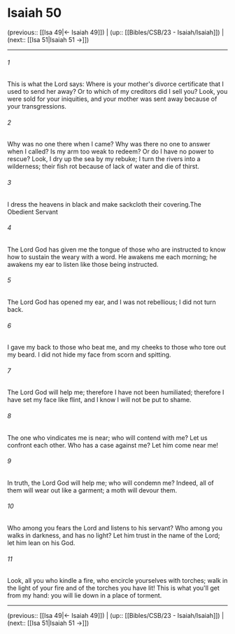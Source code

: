 # Isaiah 50

(previous:: [[Isa 49|← Isaiah 49]]) | (up:: [[Bibles/CSB/23 - Isaiah/Isaiah]]) | (next:: [[Isa 51|Isaiah 51 →]])

***


###### 1 
This is what the Lord says: Where is your mother's divorce certificate that I used to send her away? Or to which of my creditors did I sell you? Look, you were sold for your iniquities, and your mother was sent away because of your transgressions. 

###### 2 
Why was no one there when I came? Why was there no one to answer when I called? Is my arm too weak to redeem? Or do I have no power to rescue? Look, I dry up the sea by my rebuke; I turn the rivers into a wilderness; their fish rot because of lack of water and die of thirst. 

###### 3 
I dress the heavens in black and make sackcloth their covering.The Obedient Servant 

###### 4 
The Lord God has given me the tongue of those who are instructed to know how to sustain the weary with a word. He awakens me each morning; he awakens my ear to listen like those being instructed. 

###### 5 
The Lord God has opened my ear, and I was not rebellious; I did not turn back. 

###### 6 
I gave my back to those who beat me, and my cheeks to those who tore out my beard. I did not hide my face from scorn and spitting. 

###### 7 
The Lord God will help me; therefore I have not been humiliated; therefore I have set my face like flint, and I know I will not be put to shame. 

###### 8 
The one who vindicates me is near; who will contend with me? Let us confront each other. Who has a case against me? Let him come near me! 

###### 9 
In truth, the Lord God will help me; who will condemn me? Indeed, all of them will wear out like a garment; a moth will devour them. 

###### 10 
Who among you fears the Lord and listens to his servant? Who among you walks in darkness, and has no light? Let him trust in the name of the Lord; let him lean on his God. 

###### 11 
Look, all you who kindle a fire, who encircle yourselves with torches; walk in the light of your fire and of the torches you have lit! This is what you'll get from my hand: you will lie down in a place of torment.

***

(previous:: [[Isa 49|← Isaiah 49]]) | (up:: [[Bibles/CSB/23 - Isaiah/Isaiah]]) | (next:: [[Isa 51|Isaiah 51 →]])
